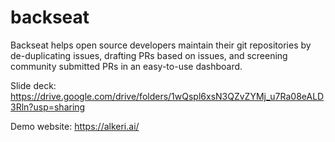 # backseat

Backseat helps open source developers maintain their git repositories by de-duplicating issues, drafting PRs based on issues, and screening community submitted PRs in an easy-to-use dashboard.

Slide deck: https://drive.google.com/drive/folders/1wQspl6xsN3QZvZYMj_u7Ra08eALD3Rln?usp=sharing

Demo website: https://alkeri.ai/

